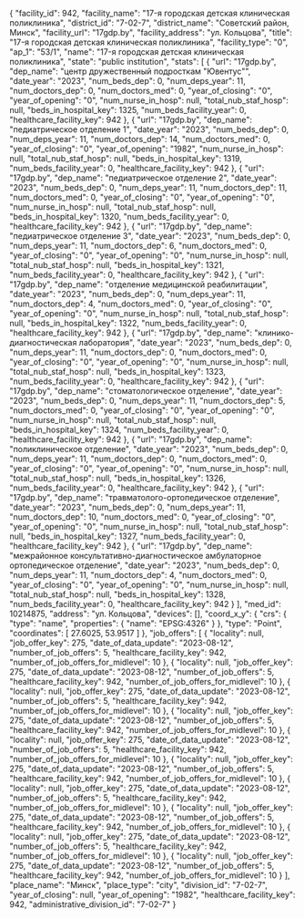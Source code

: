 {
    "facility_id": 942,
    "facility_name": "17-я городская детская клиническая поликлиника",
    "district_id": "7-02-7",
    "district_name": "Советский район, Минск",
    "facility_url": "17gdp.by",
    "facility_address": "ул. Кольцова",
    "title": "17-я городская детская клиническая поликлиника",
    "facility_type": "0",
    "ap_1": "53\/1",
    "name": "17-я городская детская клиническая поликлиника",
    "state": "public institution",
    "stats": [
        {
            "url": "17gdp.by",
            "dep_name": "центр дружественный подросткам \"Ювентус\"",
            "date_year": "2023",
            "num_beds_dep": 0,
            "num_deps_year": 11,
            "num_doctors_dep": 0,
            "num_doctors_med": 0,
            "year_of_closing": "0",
            "year_of_opening": "0",
            "num_nurse_in_hosp": null,
            "total_nub_staf_hosp": null,
            "beds_in_hospital_key": 1325,
            "num_beds_facility_year": 0,
            "healthcare_facility_key": 942
        },
        {
            "url": "17gdp.by",
            "dep_name": "педиатрическое отделение 1",
            "date_year": "2023",
            "num_beds_dep": 0,
            "num_deps_year": 11,
            "num_doctors_dep": 14,
            "num_doctors_med": 0,
            "year_of_closing": "0",
            "year_of_opening": "1982",
            "num_nurse_in_hosp": null,
            "total_nub_staf_hosp": null,
            "beds_in_hospital_key": 1319,
            "num_beds_facility_year": 0,
            "healthcare_facility_key": 942
        },
        {
            "url": "17gdp.by",
            "dep_name": "педиатрическое отделение 2",
            "date_year": "2023",
            "num_beds_dep": 0,
            "num_deps_year": 11,
            "num_doctors_dep": 11,
            "num_doctors_med": 0,
            "year_of_closing": "0",
            "year_of_opening": "0",
            "num_nurse_in_hosp": null,
            "total_nub_staf_hosp": null,
            "beds_in_hospital_key": 1320,
            "num_beds_facility_year": 0,
            "healthcare_facility_key": 942
        },
        {
            "url": "17gdp.by",
            "dep_name": "педиатрическое отделение 3",
            "date_year": "2023",
            "num_beds_dep": 0,
            "num_deps_year": 11,
            "num_doctors_dep": 6,
            "num_doctors_med": 0,
            "year_of_closing": "0",
            "year_of_opening": "0",
            "num_nurse_in_hosp": null,
            "total_nub_staf_hosp": null,
            "beds_in_hospital_key": 1321,
            "num_beds_facility_year": 0,
            "healthcare_facility_key": 942
        },
        {
            "url": "17gdp.by",
            "dep_name": "отделение медицинской реабилитации",
            "date_year": "2023",
            "num_beds_dep": 0,
            "num_deps_year": 11,
            "num_doctors_dep": 4,
            "num_doctors_med": 0,
            "year_of_closing": "0",
            "year_of_opening": "0",
            "num_nurse_in_hosp": null,
            "total_nub_staf_hosp": null,
            "beds_in_hospital_key": 1322,
            "num_beds_facility_year": 0,
            "healthcare_facility_key": 942
        },
        {
            "url": "17gdp.by",
            "dep_name": "клинико-диагностическая лаборатория",
            "date_year": "2023",
            "num_beds_dep": 0,
            "num_deps_year": 11,
            "num_doctors_dep": 0,
            "num_doctors_med": 0,
            "year_of_closing": "0",
            "year_of_opening": "0",
            "num_nurse_in_hosp": null,
            "total_nub_staf_hosp": null,
            "beds_in_hospital_key": 1323,
            "num_beds_facility_year": 0,
            "healthcare_facility_key": 942
        },
        {
            "url": "17gdp.by",
            "dep_name": "стоматологическое отделение",
            "date_year": "2023",
            "num_beds_dep": 0,
            "num_deps_year": 11,
            "num_doctors_dep": 5,
            "num_doctors_med": 0,
            "year_of_closing": "0",
            "year_of_opening": "0",
            "num_nurse_in_hosp": null,
            "total_nub_staf_hosp": null,
            "beds_in_hospital_key": 1324,
            "num_beds_facility_year": 0,
            "healthcare_facility_key": 942
        },
        {
            "url": "17gdp.by",
            "dep_name": "поликлиническое отделение",
            "date_year": "2023",
            "num_beds_dep": 0,
            "num_deps_year": 11,
            "num_doctors_dep": 0,
            "num_doctors_med": 0,
            "year_of_closing": "0",
            "year_of_opening": "0",
            "num_nurse_in_hosp": null,
            "total_nub_staf_hosp": null,
            "beds_in_hospital_key": 1326,
            "num_beds_facility_year": 0,
            "healthcare_facility_key": 942
        },
        {
            "url": "17gdp.by",
            "dep_name": "травматолого-ортопедическое отделение",
            "date_year": "2023",
            "num_beds_dep": 0,
            "num_deps_year": 11,
            "num_doctors_dep": 10,
            "num_doctors_med": 0,
            "year_of_closing": "0",
            "year_of_opening": "0",
            "num_nurse_in_hosp": null,
            "total_nub_staf_hosp": null,
            "beds_in_hospital_key": 1327,
            "num_beds_facility_year": 0,
            "healthcare_facility_key": 942
        },
        {
            "url": "17gdp.by",
            "dep_name": "межрайонное консультативно-диагностическое амбулаторное ортопедическое отделение",
            "date_year": "2023",
            "num_beds_dep": 0,
            "num_deps_year": 11,
            "num_doctors_dep": 4,
            "num_doctors_med": 0,
            "year_of_closing": "0",
            "year_of_opening": "0",
            "num_nurse_in_hosp": null,
            "total_nub_staf_hosp": null,
            "beds_in_hospital_key": 1328,
            "num_beds_facility_year": 0,
            "healthcare_facility_key": 942
        }
    ],
    "med_id": 10214875,
    "address": "ул. Кольцова",
    "devices": [],
    "coord_x_y": {
        "crs": {
            "type": "name",
            "properties": {
                "name": "EPSG:4326"
            }
        },
        "type": "Point",
        "coordinates": [
            27.6025,
            53.9517
        ]
    },
    "job_offers": [
        {
            "locality": null,
            "job_offer_key": 275,
            "date_of_data_update": "2023-08-12",
            "number_of_job_offers": 5,
            "healthcare_facility_key": 942,
            "number_of_job_offers_for_midlevel": 10
        },
        {
            "locality": null,
            "job_offer_key": 275,
            "date_of_data_update": "2023-08-12",
            "number_of_job_offers": 5,
            "healthcare_facility_key": 942,
            "number_of_job_offers_for_midlevel": 10
        },
        {
            "locality": null,
            "job_offer_key": 275,
            "date_of_data_update": "2023-08-12",
            "number_of_job_offers": 5,
            "healthcare_facility_key": 942,
            "number_of_job_offers_for_midlevel": 10
        },
        {
            "locality": null,
            "job_offer_key": 275,
            "date_of_data_update": "2023-08-12",
            "number_of_job_offers": 5,
            "healthcare_facility_key": 942,
            "number_of_job_offers_for_midlevel": 10
        },
        {
            "locality": null,
            "job_offer_key": 275,
            "date_of_data_update": "2023-08-12",
            "number_of_job_offers": 5,
            "healthcare_facility_key": 942,
            "number_of_job_offers_for_midlevel": 10
        },
        {
            "locality": null,
            "job_offer_key": 275,
            "date_of_data_update": "2023-08-12",
            "number_of_job_offers": 5,
            "healthcare_facility_key": 942,
            "number_of_job_offers_for_midlevel": 10
        },
        {
            "locality": null,
            "job_offer_key": 275,
            "date_of_data_update": "2023-08-12",
            "number_of_job_offers": 5,
            "healthcare_facility_key": 942,
            "number_of_job_offers_for_midlevel": 10
        },
        {
            "locality": null,
            "job_offer_key": 275,
            "date_of_data_update": "2023-08-12",
            "number_of_job_offers": 5,
            "healthcare_facility_key": 942,
            "number_of_job_offers_for_midlevel": 10
        },
        {
            "locality": null,
            "job_offer_key": 275,
            "date_of_data_update": "2023-08-12",
            "number_of_job_offers": 5,
            "healthcare_facility_key": 942,
            "number_of_job_offers_for_midlevel": 10
        },
        {
            "locality": null,
            "job_offer_key": 275,
            "date_of_data_update": "2023-08-12",
            "number_of_job_offers": 5,
            "healthcare_facility_key": 942,
            "number_of_job_offers_for_midlevel": 10
        }
    ],
    "place_name": "Минск",
    "place_type": "city",
    "division_id": "7-02-7",
    "year_of_closing": null,
    "year_of_opening": "1982",
    "healthcare_facility_key": 942,
    "administrative_division_id": "7-02-7"
}